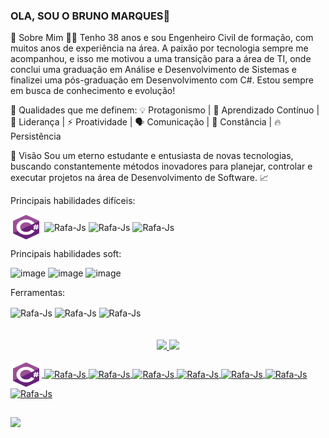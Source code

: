### OLA, SOU O BRUNO MARQUES👋
🌟 Sobre Mim
👨‍🎓 Tenho 38 anos e sou Engenheiro Civil de formação, com muitos anos de experiência na área. A paixão por tecnologia sempre me acompanhou, e isso me motivou a uma transição para a área de TI, onde conclui uma graduação em Análise e Desenvolvimento de Sistemas e finalizei uma pós-graduação em Desenvolvimento com C#. Estou sempre em busca de conhecimento e evolução!

🚀 Qualidades que me definem:
💡 Protagonismo | 🧠 Aprendizado Contínuo | 🤝 Liderança | ⚡ Proatividade | 🗣 Comunicação | 🎯 Constância | 🔥 Persistência

🎯 Visão
Sou um eterno estudante e entusiasta de novas tecnologias, buscando constantemente métodos inovadores para planejar, controlar e executar projetos na área de Desenvolvimento de Software. 📈

Principais habilidades difíceis:
<div style="display: inline_block">
  <img align="center" alt="Rafa-Js" height="40" width="50" src="https://raw.githubusercontent.com/devicons/devicon/master/icons/csharp/csharp-original.svg">
 <img align="center" alt="Rafa-Js" height="40" width="50"<img src="https://cdn.jsdelivr.net/gh/devicons/devicon/icons/microsoftsqlserver/microsoftsqlserver-plain.svg" /> 
   <img align="center" alt="Rafa-Js" height="40" width="50"<img src="https://cdn.jsdelivr.net/gh/devicons/devicon/icons/postgresql/postgresql-original.svg" />
   <img align="center" alt="Rafa-Js" height="50" width="60"<img
src="https://cdn.jsdelivr.net/gh/devicons/devicon/icons/mysql/mysql-original-wordmark.svg" /> 
  
</div>



Principais habilidades soft:
 
![image](https://user-images.githubusercontent.com/83646647/145912309-01bc78fb-1eb2-4baa-8d6e-d4bc7267de9d.png) ![image](https://user-images.githubusercontent.com/83646647/145912193-e3635fbe-8840-493f-bf0b-a778c6d6e059.png) ![image](https://user-images.githubusercontent.com/83646647/145912421-1b488ecf-2aba-4b18-bae5-338631298db6.png)



Ferramentas:
<div style="display: inline_block">
 <img align="center" alt="Rafa-Js" height="40" width="50"
 src="https://cdn.jsdelivr.net/gh/devicons/devicon/icons/visualstudio/visualstudio-plain.svg" />
  <img align="center" alt="Rafa-Js" height="40" width="50"<img src="https://cdn.jsdelivr.net/gh/devicons/devicon/icons/gitlab/gitlab-original.svg" />
   <img align="center" alt="Rafa-Js" height="40" width="50"<img 
src="https://cdn.jsdelivr.net/gh/devicons/devicon/icons/github/github-original-wordmark.svg" /> 
 
</div>
<br>
<br>


<div align="center">
  <a href="https://github.com/brunomarques123">
<img height="170em" src="https://github-readme-stats.vercel.app/api?username=brunomarques123&show_icons=true&theme=dark&include_all_commits=true&count_private=true"/>
<img height="170em" src="https://github-readme-stats.vercel.app/api/top-langs/?username=brunomarques123&layout=compact&langs_count=7&theme=dark"/>
</div>
 
  <div style="display: inline_block"><br>
  <img align="center" alt="Rafa-Js" height="40" width="50" src="https://raw.githubusercontent.com/devicons/devicon/master/icons/csharp/csharp-original.svg">
   <img align="center" alt="Rafa-Js" height="40" width="50"<img src="https://cdn.jsdelivr.net/gh/devicons/devicon/icons/microsoftsqlserver/microsoftsqlserver-plain.svg" /> 
   <img align="center" alt="Rafa-Js" height="40" width="50"<img src="https://cdn.jsdelivr.net/gh/devicons/devicon/icons/postgresql/postgresql-original.svg" />
   <img align="center" alt="Rafa-Js" height="50" width="60"<img
src="https://cdn.jsdelivr.net/gh/devicons/devicon/icons/mysql/mysql-original-wordmark.svg" />
   <img align="center" alt="Rafa-Js" height="40" width="50"<img src="https://cdn.jsdelivr.net/gh/devicons/devicon/icons/gitlab/gitlab-original.svg" />
   <img align="center" alt="Rafa-Js" height="40" width="50"<img 
src="https://cdn.jsdelivr.net/gh/devicons/devicon/icons/github/github-original-wordmark.svg" />  
   <img align="center" alt="Rafa-Js" height="40" width="50"<img
src="https://cdn.jsdelivr.net/gh/devicons/devicon/icons/dotnetcore/dotnetcore-original.svg" />
    <img align="center" alt="Rafa-Js" height="40" width="50"<img
src="https://cdn.jsdelivr.net/gh/devicons/devicon/icons/bootstrap/bootstrap-original.svg" />
 </div>
 
  ##
 
<div> 
 
<a href="https://www.linkedin.com/in/bruno-marques-327523119" target="_blank"><img src="https://img.shields.io/badge/-LinkedIn-%230077B5?style=for-the-badge&logo=linkedin&logoColor=white" target="_blank"></a> 
  
<div>
 
 
 
 
